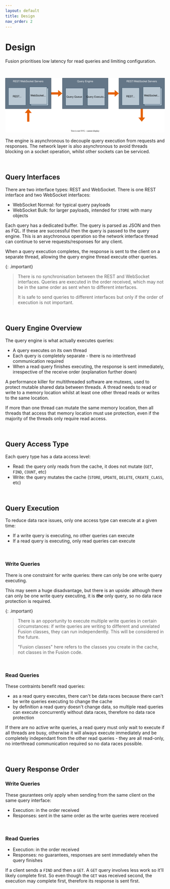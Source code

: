 ```yaml
---
layout: default
title: Design
nav_order: 2
---
```


# Design

Fusion prioritises low latency for read queries and limiting configuration.


<br/>

![Fusion design](images/design_overview.svg)

The engine is asynchronous to decouple query execution from requests and responses. The network layer is also asynchronous to avoid threads blocking on a socket operation, whilst other sockets can be serviced.


<br/>


## Query Interfaces
There are two interface types: REST and WebSocket. There is one REST interface and two WebSocket interfaces:

- WebSocket Normal: for typical query payloads
- WebSocket Bulk: for larger payloads, intended for `STORE` with many objects

Each query has a dedicated buffer. The query is parsed as JSON and then as FQL. If these are successful then the query is passed to the query engine. This is an asychronous operation so the network interface thread can continue to serve requests/responses for any client.

When a query execution completes, the response is sent to the client on a separate thread, allowing the query engine thread execute other queries.

{: .important}
> There is no synchronisation between the REST and WebSocket interfaces. Queries are executed in the order received, which may not be in the same order as sent when to different interfaces.
>
> It is safe to send queries to different interfaces but only if the order of execution is not important.

<br/>


## Query Engine Overview
The query engine is what actually executes queries:

- A query executes on its own thread
- Each query is completely separate - there is no interthread communication required
- When a read query finishes executing, the response is sent immediately, irrespective of the receive order (explanation further down)

A performance killer for multithreaded software are mutexes, used to protect mutable shared data between threads. A thread needs to read or write to a memory location whilst at least one other thread reads or writes to the same location.

If more than one thread can mutate the same memory location, then all threads that access that memory location must use protection, even if the majority of the threads only require read access.


<br/>

## Query Access Type

Each query type has a data access level:

- Read: the query only reads from the cache, it does not mutate (`GET`, `FIND`, `COUNT`, etc)
- Write: the query mutates the cache (`STORE`, `UPDATE`, `DELETE`, `CREATE_CLASS`, etc)


<br/>

## Query Execution
To reduce data race issues, only one access type can execute at a given time:

- If a write query is executing, no other queries can execute
- If a read query is executing, only read queries can execute


<br/>

### Write Queries

There is one constraint for write queries: there can only be one write query executing.

This may seem a huge disadvantage, but there is an upside: although there can only be one write query executing, it is _**the**_ only query, so no data race protection is required. 



{: .important}
> There is an opportunity to execute multiple write queries in certain circumstances: if write queries are writing to different and unrelated Fusion classes, they can run independently. This will be considered in the future.
>
>"Fusion classes" here refers to the classes you create in the cache, not classes in the Fusion code.


<br/>

### Read Queries

These contraints benefit read queries:
- as a read query executes, there can't be data races because there can't be write queries executing to change the cache
- by definition a read query doesn't change data, so multiple read queries can execute concurrently without data races, therefore no data race protection

If there are no active write queries, a read query must only wait to execute if all threads are busy, otherwise it will always execute immediately and be completely independant from the other read queries - they are all read-only, no interthread communication required so no data races possible.


<br/>

## Query Response Order


### Write Queries
These gaurantees only apply when sending from the same client on the same query interface:

- Execution: in the order received
- Responses: sent in the same order as the write queries were received

<br/>

### Read Queries

- Execution: in the order received
- Responses: no guarantees, responses are sent immediately when the query finishes

If a client sends a `FIND` and then a `GET`. A `GET` query involves less work so it'll likely complete first. So even though the `GET` was received second, the execution may complete first, therefore its response is sent first.



